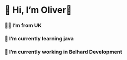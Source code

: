 # 👋 Hi, I’m Oliver🥰
### 😶‍🌫️ I’m from UK
### 🦾 I’m currently learning java
### 🔭 I’m currently working in Belhard Development
